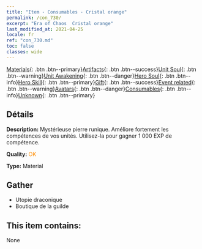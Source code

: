 ```yaml
---
title: "Item - Consumables - Cristal orange"
permalink: /con_730/
excerpt: "Era of Chaos  Cristal orange"
last_modified_at: 2021-04-25
locale: fr
ref: "con_730.md"
toc: false
classes: wide
---
```

 [Materials](/ItemsFR/){: .btn .btn--primary}[Artifacts](/ItemsFR/Artifacts/){: .btn .btn--success}[Unit Soul](/ItemsFR/UnitSoul/){: .btn .btn--warning}[Unit Awakening](/ItemsFR/UnitAwakening/){: .btn .btn--danger}[Hero Soul](/ItemsFR/HeroSoul/){: .btn .btn--info}[Hero Skill](/ItemsFR/HeroSkill/){: .btn .btn--primary}[Gift](/ItemsFR/Gift/){: .btn .btn--success}[Event related](/ItemsFR/Events/){: .btn .btn--warning}[Avatars](/ItemsFR/Avatars/){: .btn .btn--danger}[Consumables](/ItemsFR/Consumables/){: .btn .btn--info}[Unknown](/ItemsFR/Unknown/){: .btn .btn--primary}

## Détails
 **Description:** Mystérieuse pierre runique. Améliore fortement les compétences de vos unités. Utilisez-la pour gagner 1 000 EXP de compétence.

 **Quality:** <span style="color: #FF8C00">OK</span>

 **Type:** Material

## Gather

*    Utopie draconique 
*    Boutique de la guilde 

## This item contains:

  None

